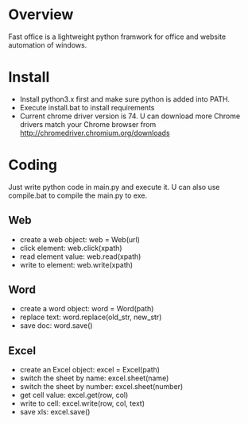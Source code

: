 # Overview
Fast office is a lightweight python framwork for office and website automation of windows.

# Install
* Install python3.x first and make sure python is added into PATH.
* Execute install.bat to install requirements
* Current chrome driver version is 74. U can download more Chrome drivers match your Chrome browser from http://chromedriver.chromium.org/downloads

# Coding
Just write python code in main.py and execute it. U can also use compile.bat to compile the main.py to exe.

## Web
* create a web object: web = Web(url)
* click element: web.click(xpath)
* read element value: web.read(xpath)
* write to element: web.write(xpath)

## Word
* create a word object: word = Word(path)
* replace text: word.replace(old_str, new_str)
* save doc: word.save()

## Excel
* create an Excel object: excel = Excel(path)
* switch the sheet by name: excel.sheet(name)
* switch the sheet by number: excel.sheet(number)
* get cell value: excel.get(row, col)
* write to cell: excel.write(row, col, text)
* save xls: excel.save()
